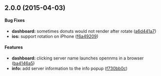 ## 2.0.0 (2015-04-03)


#### Bug Fixes

* **dashboard:** sometimes donuts would not render after rotate ([a6d441a7](https://github.com/nicksrandall/kotojs/commit/a6d441a702b585bc84e2ccffa955afac8c7ad029))
* **ios:** support rotation on iPhone ([f6a49209](https://github.com/nicksrandall/kotojs/commit/f6a492099a37c16cbd8e84b57d371ac2b0d92797))


#### Features

* **dashboard:** clicking server name launches opennms in a browser ([ba4146a5](https://github.com/nicksrandall/kotojs/commit/ba4146a5bb983c923fccdc452c7cd157336e1b60))
* **info:** add server information to the info popup ([f730bb0c](https://github.com/nicksrandall/kotojs/commit/f730bb0ca3ca059e42a2e246e0e701b981c9b9f7))


